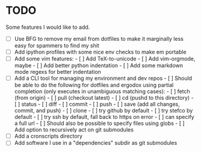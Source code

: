 # TODO

Some features I would like to add.

- [ ] Use BFG to remove my email from dotfiles to make it marginally less easy
      for spammers to find my shit
- [ ] Add ipython profiles with some nice env checks to make em portable
- [ ] Add some vim features:
      - [ ] Add TeX-to-unicode
      - [ ] Add vim-orgmode, maybe
      - [ ] Add better python indentation
      - [ ] Add some markdown mode regexs for better indentation
- [ ] Add a CLI tool for managing my environment and dev repos
      - [ ] Should be able to do the following for dotfiles and ergodox using
            partial completion (only executes in unambiguous matching cases):
            - [ ] fetch (from origin)
            - [ ] pull (checkout latest)
            - [ ] cd (pushd to this directory)
            - [ ] status
            - [ ] diff
            - [ ] commit
            - [ ] push
            - [ ] save (add all changes, commit, and push)
            - [ ] clone
                  - [ ] try github by default
                  - [ ] try stefco by default
                  - [ ] try ssh by default, fall back to https on error
                  - [ ] can specify a full url
      - [ ] Should also be possible to specify files using globs
      - [ ] Add option to recursively act on git submodules
- [ ] Add a cronscripts directory
- [ ] Add software I use in a "dependencies" subdir as git submodules
